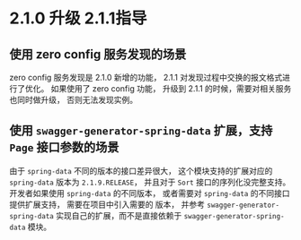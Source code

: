 # 2.1.0 升级 2.1.1指导

## 使用 zero config 服务发现的场景

zero config 服务发现是 2.1.0 新增的功能， 2.1.1 对发现过程中交换的报文格式进行了优化。 如果使用了 zero config
功能， 升级到 2.1.1 的时候，需要对相关服务也同时做升级， 否则无法发现实例。 


## 使用 `swagger-generator-spring-data` 扩展，支持 `Page` 接口参数的场景

由于 `spring-data` 不同的版本的接口差异很大， 这个模块支持的扩展对应的 `spring-data` 版本为 
`2.1.9.RELEASE`， 并且对于 `Sort` 接口的序列化没完整支持。 开发者如果使用 `spring-data`
的不同版本， 或者需要对 `spring-data` 的不同接口提供扩展支持， 需要在项目中引入需要的
版本， 并参考 `swagger-generator-spring-data` 实现自己的扩展，而不是直接依赖于 
`swagger-generator-spring-data`  模块。 

